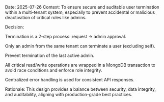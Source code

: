 Date: 2025-07-26
Context:
To ensure secure and auditable user termination within a multi-tenant system, especially to prevent accidental or malicious deactivation of critical roles like admins.

Decision:

Termination is a 2-step process: request → admin approval.

Only an admin from the same tenant can terminate a user (excluding self).

Prevent termination of the last active admin.

All critical read/write operations are wrapped in a MongoDB transaction to avoid race conditions and enforce role integrity.

Centralized error handling is used for consistent API responses.

Rationale:
This design provides a balance between security, data integrity, and auditability, aligning with production-grade best practices.